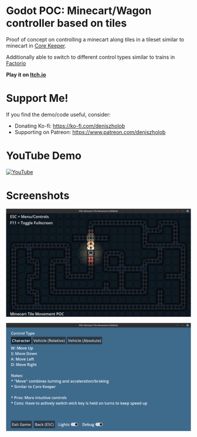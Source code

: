 # Godot POC: Minecart/Wagon controller based on tiles

Proof of concept on controlling a minecart along tiles in a tileset similar to minecart in [Core Keeper](https://store.steampowered.com/app/1621690/Core_Keeper/).

Additionally able to switch to different control types similar to trains in [Factorio](https://store.steampowered.com/app/427520/Factorio/)

**Play it on [Itch.io](https://deniszholob.itch.io/godot-poc-minecart-tile-movement)**

# Support Me!

If you find the demo/code useful, consider:

- Donating Ko-fi: https://ko-fi.com/deniszholob
- Supporting on Patreon: https://www.patreon.com/deniszholob

# YouTube Demo
[![YouTube](https://img.youtube.com/vi/JKGC7Lw0-18/0.jpg)](https://www.youtube.com/watch?v=JKGC7Lw0-18)

# Screenshots

![Factorio Cheat Sheet Mobile Website](.screenshots/mine-cart-poc-game.png)

![Factorio Cheat Sheet Desktop Website](.screenshots/mine-cart-poc-menu.png)
